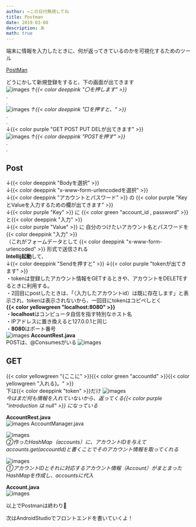 ```yaml
---
author: ←この日付無視してね
title: Postman
date: 2019-03-08
description: あ
math: true
---
```


端末に情報を入力したときに、何が返ってきているのかを可視化するためのツール

[PostMan](https://www.postman.com/downloads/)

どうにかして新規登録をすると、下の画面が出てきます  
![images](/images/postman1.png)
*↑{{< color  deeppink "〇を押します" >}}*  
.  
.  
![images](/images/postman2.png)
*↑{{< color  deeppink "□を押すと、" >}}*  
.  
.  
↓{{< color  purple "GET POST PUT DELが出てきます" >}}  
![images](/images/postman3.png)
*↑{{< color  deeppink "POSTを押す" >}}*  
.  
.   
## Post 
↓{{< color  deeppink "Bodyを選択" >}}    
↓{{< color  deeppink "x-www-form-urlencodedを選択" >}}    
↓{{< color  deeppink "アカウントとパスワード" >}} の {{< color  purple "KeyとValueを入力するための欄が出てきます" >}}  
↓{{< color  purple "Key" >}} に {{< color  green "account_id ,  password" >}}と{{< color  deeppink "入力" >}}  
↓{{< color  purple "Value" >}} に 自分のつけたいアカウント名とパスワードを{{< color  deeppink "入力" >}}  
（これがフォームデータとして {{< color  deeppink "x-www-form-urlencoded" >}} 形式で送信される  
**Intellij起動**して、  
↓{{< color  deeppink "Sendを押すと" >}}
↓{{< color  purple "tokenが出てきます" >}}   
・tokenは登録したアカウント情報をGETするときや、アカウントをDELETEするときに利用する。  
・2回目にpostしたときは、「（入力したアカウントid）は既に存在します」と表示され、tokenは表示されないから、一回目にtokenはコピペしとく   
**{{< color  yellowgreen "localhost:8080" >}}**   
・**localhost**はコンピュータ自信を指す特別なホスト名  
・IPアドレスに置き換えると127.0.0.1と同じ  
・**8080**はポート番号  
![images](/images/postman6.png)
**AccountRest.java**  
POSTは、@Consumesがいる
![images](/images/post1.png)

## GET  
{{< color  yellowgreen "{ここに" >}}{{< color  green "accountId" >}}{{< color  yellowgreen "入れる}。" >}}  
下は{{< color  deeppink "token" >}}だけ
![images](/images/postman7.png)  
*今はまだ何も情報を入れていないから、返ってくる{{< color  purple "introduction は null" >}} になっている*  

**AccountRest.java**  
![images](/images/get1.png)
AccountManager.java  

![images](/images/amga.png)  
*②作ったHashMap（accounts）に、アカウントIDを与えてaccounts.get(accountId)と書くことでそのアカウント情報を取ってくれる*  

![images](/images/amhm.png)  
*①アカウントIDとそれに対応するアカウント情報（Account）がまとまったHashMapを作成し、accountsに代入*  

**Account.java**  
![images](/images/aj.png)

以上でPostmanは終わり🎉

次はAndroidStudioでフロントエンドを書いていくよ！
